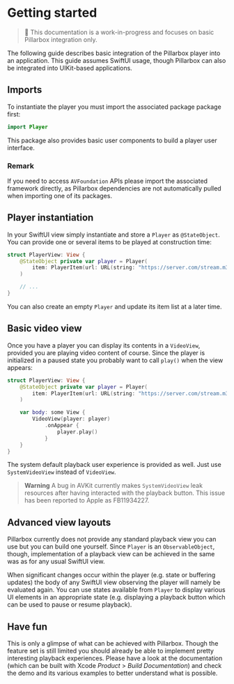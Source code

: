# Getting started

> 🚧 This documentation is a work-in-progress and focuses on basic Pillarbox integration only.

The following guide describes basic integration of the Pillarbox player into an application. This guide assumes SwiftUI usage, though Pillarbox can also be integrated into UIKit-based applications.

## Imports

To instantiate the player you must import the associated package package first:

```swift
import Player
```

This package also provides basic user components to build a player user interface.

### Remark

If you need to access `AVFoundation` APIs please import the associated framework directly, as Pillarbox dependencies are not automatically pulled when importing one of its packages.

## Player instantiation

In your SwiftUI view simply instantiate and store a `Player` as `@StateObject`. You can provide one or several items to be played at construction time:

```swift
struct PlayerView: View {
    @StateObject private var player = Player(
        item: PlayerItem(url: URL(string: "https://server.com/stream.m38u")!)
    )

    // ...
}
```

You can also create an empty `Player` and update its item list at a later time.

## Basic video view

Once you have a player you can display its contents in a `VideoView`, provided you are playing video content of course. Since the player is initialized in a paused state you probably want to call `play()` when the view appears:

```swift
struct PlayerView: View {
    @StateObject private var player = Player(
        item: PlayerItem(url: URL(string: "https://server.com/stream.m38u")!)
    )

    var body: some View {
        VideoView(player: player)
            .onAppear {
                player.play()
            }
    }
}
```

The system default playback user experience is provided as well. Just use `SystemVideoView` instead of `VideoView`.

> **Warning**
> A bug in AVKit currently makes `SystemVideoView` leak resources after having interacted with the playback button. This issue has been reported to Apple as FB11934227.

## Advanced view layouts

Pillarbox currently does not provide any standard playback view you can use but you can build one yourself. Since `Player` is an `ObservableObject`, though, implementation of a playback view can be achieved in the same was as for any usual SwiftUI view.

When significant changes occur within the player (e.g. state or buffering updates) the body of any SwiftUI view observing the player will namely be evaluated again. You can use states available from `Player` to display various UI elements in an appropriate state (e.g. displaying a playback button which can be used to pause or resume playback).

## Have fun

This is only a glimpse of what can be achieved with Pillarbox. Though the feature set is still limited you should already be able to implement pretty interesting playback experiences. Please have a look at the documentation (which can be built with Xcode _Product_ > _Build Documentation_) and check the demo and its various examples to better understand what is possible.

